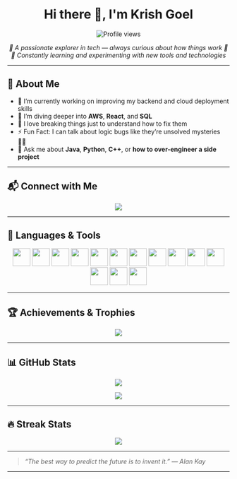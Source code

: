 <h1 align="center">Hi there 👋, I'm Krish Goel</h1>

<p align="center">
  <img src="https://komarev.com/ghpvc/?username=krishgoel20&label=Profile%20views&color=0e75b6&style=flat" alt="Profile views" />
</p>

<p align="center">
  <em>🚀 A passionate explorer in tech — always curious about how things work 🧠</em><br>
  <em>🌱 Constantly learning and experimenting with new tools and technologies</em><br>
</p>

---

## 🚀 About Me

- 🔭 I’m currently working on improving my backend and cloud deployment skills
- 🌱 I’m diving deeper into **AWS**, **React**, and **SQL**
- 🧠 I love breaking things just to understand how to fix them
- ⚡ Fun Fact: I can talk about logic bugs like they’re unsolved mysteries 🕵️‍♀️
- 💬 Ask me about **Java**, **Python**, **C++**, or **how to over-engineer a side project**

---

## 📬 Connect with Me

<p align="center">
  <a href="https://linkedin.com/in/krish-goel" target="_blank">
    <img src="https://img.shields.io/badge/LinkedIn-%230077B5.svg?style=flat&logo=linkedin&logoColor=white"/>
  </a>
</p>

---

## 🧰 Languages & Tools

<p align="center">
  <img src="https://cdn.jsdelivr.net/gh/devicons/devicon/icons/python/python-original.svg" width="40" height="40"/>
  <img src="https://cdn.jsdelivr.net/gh/devicons/devicon/icons/java/java-original.svg" width="40" height="40"/>
  <img src="https://cdn.jsdelivr.net/gh/devicons/devicon/icons/c/c-original.svg" width="40" height="40"/>
  <img src="https://cdn.jsdelivr.net/gh/devicons/devicon/icons/cplusplus/cplusplus-original.svg" width="40" height="40"/>
  <img src="https://cdn.jsdelivr.net/gh/devicons/devicon/icons/mysql/mysql-original.svg" width="40" height="40"/>
  <img src="https://cdn.jsdelivr.net/gh/devicons/devicon/icons/aws/aws-original.svg" width="40" height="40"/>
  <img src="https://github.com/devicons/devicon/blob/v2.16.0/icons/amazonwebservices/amazonwebservices-original-worldmark.svg" width="40" height="40"/>
  <img src="https://cdn.jsdelivr.net/gh/devicons/devicon/icons/react/react-original.svg" width="40" height="40"/>
  <img src="https://cdn.jsdelivr.net/gh/devicons/devicon/icons/html5/html5-original.svg" width="40" height="40"/>
  <img src="https://cdn.jsdelivr.net/gh/devicons/devicon/icons/css3/css3-original.svg" width="40" height="40"/>
  <img src="https://cdn.jsdelivr.net/gh/devicons/devicon/icons/javascript/javascript-original.svg" width="40" height="40"/>
  <img src="https://cdn.jsdelivr.net/gh/devicons/devicon/icons/mongodb/mongodb-original.svg" width="40" height="40"/>
  <img src="https://upload.wikimedia.org/wikipedia/commons/2/21/Matlab_Logo.png" width="40" height="40"/>
  <img src="https://cdn.jsdelivr.net/gh/devicons/devicon/icons/r/r-original.svg" width="40" height="40"/>
</p>

---

## 🏆 Achievements & Trophies

<p align="center">
  <img src="https://github-profile-trophy.vercel.app/?username=krishgoel20&theme=onedark&no-frame=true&row=1&margin-w=15" />
</p>

---

## 📊 GitHub Stats

<p align="center">
  <img src="https://github-readme-stats.vercel.app/api?username=krishgoel20&show_icons=true&theme=radical&hide_border=true" />
</p>

<p align="center">
  <img src="https://github-readme-stats.vercel.app/api/top-langs/?username=krishgoel20&layout=compact&theme=radical&hide_border=true" />
</p>

---

## 🔥 Streak Stats

<p align="center">
  <img src="https://streak-stats.demolab.com?user=krishgoel20&theme=highcontrast&hide_border=true" />
</p>




---

> _“The best way to predict the future is to invent it.” — Alan Kay_

---
